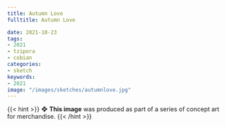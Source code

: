 ```yaml
---
title: Autumn Love
fulltitle: Autumn Love

date: 2021-10-23
tags:
- 2021
- tzipora
- cobian
categories:
- sketch
keywords:
- 2021
image: "/images/sketches/autumnlove.jpg"
---
```

{{< hint >}}
❖ **This image** was produced as part of a series of concept art for merchandise.
{{< /hint >}}
